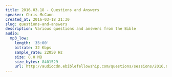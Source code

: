 ```yaml
---
title: 2016.03.18 - Questions and Answers
speaker: Chris McCann
created_at: 2016-03-18 21:30
slug: questions-and-answers
description: Various questions and answers from the Bible
audio:
  mp3_low:
    length: '35:00'
    bitrate: 32 Kbps
    sample_rate: 22050 Hz
    size: 8.0 MB
    size_bytes: 8401529
    url: http://audiocdn.ebiblefellowship.com/questions/sessions/2016.03.18_McCann_-_Questions_and_Answers.mp3
---
```

